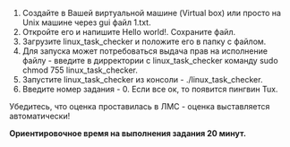 1. Создайте в Вашей виртуальной машине (Virtual box) или просто на Unix машине через gui файл 1.txt.
2. Откройте его и напишите Hello world!. Сохраните файл.
3. Загрузите linux\_task\_checker и положите его в папку с файлом.
4. Для запуска может потребоваться выдача прав на исполнение файлу - введите в дирректории с linux\_task\_checker команду sudo chmod 755 linux\_task\_checker.
5. Запустите linux\_task\_checker из консоли - ./linux\_task\_checker.
6. Введите номер задания - 0. Если все ок, то появится пингвин Tux.


Убедитесь, что оценка проставилась в ЛМС - оценка выставляется автоматически!


**Ориентировочное время на выполнения задания 20 минут.**


  
  


